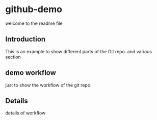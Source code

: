 # github-demo
welcome to the readme file

## Introduction
This is an example to show different parts of the Git repo. and various section

## demo workflow
just to show the workflow of the git repo. 

## Details
details of workflow

